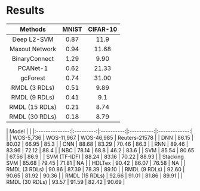 # Results #



|     Methods    | MNIST | CIFAR-10 |
|:--------------:|:-----:|:--------:|
|   Deep L2-SVM  |  0.87 |   11.9   |
| Maxout Network |  0.94 |   11.68  |
|  BinaryConnect |  1.29 |   9.90   |
|    PCANet-1    |  0.62 |   21.33  |
|    gcForest    |  0.74 |   31.00  |
|  RMDL (3 RDLs) |  0.51 |   9.89   |
|  RMDL (9 RDLs) |  0.41 |    9.1   |
| RMDL (15 RDLs) |  0.21 |   8.74   |
| RMDL (30 RDLs) |  0.18 |   8.79   |


|      Model     |                                                     |
|:--------------:|:---------:|:----------:|:----------:|:-------------:|
|                | WOS-5,736 | WOS-11,967 | WOS-46,985 | Reuters-21578 |
|       DNN      |   86.15   |    80.02   |    66.95   |      85.3     |
|       CNN      |   88.68   |    83.29   |    70.46   |      86.3     |
|       RNN      |   89.46   |    83.96   |    72.12   |      88.4     |
|       NBC      |   78.14   |    68.8    |    46.2    |      83.6     |
|       SVM      |   85.54   |    80.65   |    67.56   |      86.9     |
|  SVM (TF-IDF)  |   88.24   |    83.16   |    70.22   |     88.93     |
|  Stacking SVM  |   85.68   |    79.45   |    71.81   |       NA      |
|     HDLTex     |   90.42   |    86.07   |    76.58   |       NA      |
|  RMDL (3 RDLs) |   90.86   |    87.39   |    78.39   |     89.10     |
|  RMDL (9 RDLs) |   92.60   |    90.65   |    81.92   |     90.36     |
| RMDL (15 RDLs) |   92.66   |    91.01   |    81.86   |     89.91     |
| RMDL (30 RDLs) |   93.57   |    91.59   |    82.42   |     90.69     |

